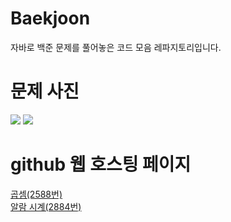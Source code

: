 # Baekjoon

자바로 백준 문제를 풀어놓은 코드 모음 레파지토리입니다.

# 문제 사진



<a href="https://github.com/do04200611/Baekjoon/blob/main/2588(%EA%B3%B1%EC%85%88)/CodingTest.java"><img src="https://github.com/do04200611/Baekjoon/assets/74278578/4dd1b058-e046-4119-ad2d-b0d7277e95ac"></a>
<a href="https://github.com/do04200611/Baekjoon/blob/main/2884(%EC%95%8C%EB%9E%8C%20%EC%8B%9C%EA%B3%84)/Main.java"><img src="https://github.com/do04200611/Baekjoon/assets/74278578/05063faa-c78c-4d04-8db4-8540ee4474e5"></a>

# github 웹 호스팅 페이지
<a href="https://do04200611.github.io/Baekjoon/2588(%EA%B3%B1%EC%85%88)/index.html">곱셈(2588번)</a><br>
<a href="https://do04200611.github.io/Baekjoon/2884(%EC%95%8C%EB%9E%8C%20%EC%8B%9C%EA%B3%84)/index.html">알람 시계(2884번)</a>
